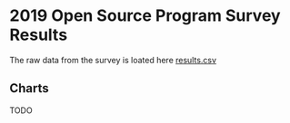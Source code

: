 # 2019 Open Source Program Survey Results

The raw data from the survey is loated here [results.csv](results.csv)

## Charts

TODO
